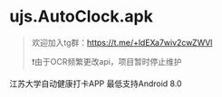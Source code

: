 # ujs.AutoClock.apk

> 欢迎加入tg群：https://t.me/+ldEXa7wiv2cwZWVl
> 
> ❗由于OCR频繁更改api，项目暂时停止维护

江苏大学自动健康打卡APP
最低支持Android 8.0
